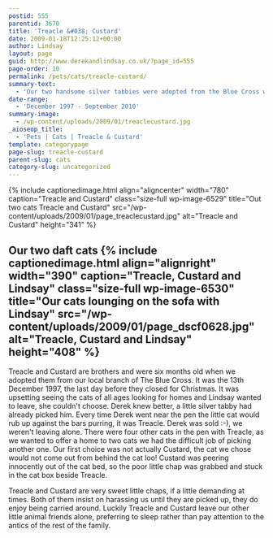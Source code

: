```yaml
---
postid: 555
parentid: 3670
title: 'Treacle &#038; Custard'
date: 2009-01-18T12:25:12+00:00
author: Lindsay
layout: page
guid: http://www.derekandlindsay.co.uk/?page_id=555
page-order: 10
permalink: /pets/cats/treacle-custard/
summary-text:
  - 'Our two handsome silver tabbies were adopted from the Blue Cross when they were six months old.  A pair of big softies they loved adventure and getting to know all the other critters who shared our home.'
date-range:
  - 'December 1997 - September 2010'
summary-image:
  - /wp-content/uploads/2009/01/treaclecustard.jpg
_aioseop_title:
  - 'Pets | Cats | Treacle & Custard'
template: categorypage
page-slug: treacle-custard
parent-slug: cats
category-slug: uncategorized
---
```

{% include captionedimage.html align="aligncenter" width="780" caption="Treacle and Custard" class="size-full wp-image-6529" title="Out two cats Treacle and Custard" src="/wp-content/uploads/2009/01/page_treaclecustard.jpg" alt="Treacle and Custard" height="341" %} 

## Our two daft cats {% include captionedimage.html align="alignright" width="390" caption="Treacle, Custard and Lindsay" class="size-full wp-image-6530" title="Our cats lounging on the sofa with Lindsay" src="/wp-content/uploads/2009/01/page_dscf0628.jpg" alt="Treacle, Custard and Lindsay" height="408" %} 

Treacle and Custard are brothers and were six months old when we adopted them from our local branch of The Blue Cross. It was the 13th December 1997, the last day before they closed for Christmas. It was upsetting seeing the cats of all ages looking for homes and Lindsay wanted to leave, she couldn't choose. Derek knew better, a little silver tabby had already picked him. Every time Derek went near the pen the little cat would rub up against the bars purring, it was Treacle. Derek was sold :-), we weren't leaving alone. There were four other cats in the pen with Treacle, as we wanted to offer a home to two cats we had the difficult job of picking another one. Our first choice was not actually Custard, the cat we chose would not come out from behind the cat loo! Custard was peering innocently out of the cat bed, so the poor little chap was grabbed and stuck in the cat box beside Treacle.

Treacle and Custard are very sweet little chaps, if a little demanding at times. Both of them insist on harassing us until they are picked up, they do enjoy being carried around. Luckily Treacle and Custard leave our other little animal friends alone, preferring to sleep rather than pay attention to the antics of the rest of the family.
